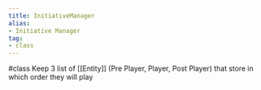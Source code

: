 ```yaml
---
title: InitiativeManager
alias: 
- Initiative Manager
tag: 
- class
---
```

#class 
Keep 3 list of [[Entity]] (Pre Player, Player, Post Player) that store in which order they will play
